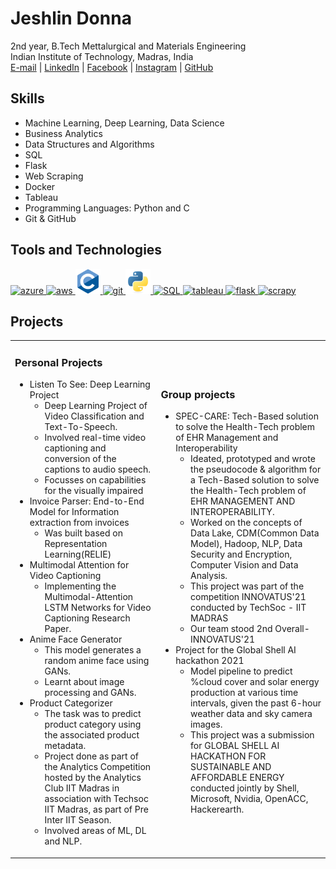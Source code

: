 # Jeshlin Donna                                                                     
2nd year, B.Tech Mettalurgical and Materials Engineering                                                 
Indian Institute of Technology, Madras, India                                       
[E-mail](mailto:jeshlindonna@gmail.com) | [LinkedIn](https://www.linkedin.com/in/jeshlindonna/) | [Facebook](https://www.facebook.com/jeshlin.donna/) | [Instagram](https://www.instagram.com/jeshlindonna/) | [GitHub](https://github.com/jeshlin-donna)
              
## Skills

* Machine Learning, Deep Learning, Data Science
* Business Analytics
* Data Structures and Algorithms
* SQL
* Flask
* Web Scraping
* Docker
* Tableau
* Programming Languages: Python and C
* Git & GitHub

## Tools and Technologies

<p align="left">
    <a href="https://azure.microsoft.com/en-in/" target="_blank" title ="Azure"> <img
            src="https://pngimage.net/wp-content/uploads/2018/05/azure-logo-png-8.png"
            alt="azure" width="50" height="35" /> </a>
    <a href="https://aws.amazon.com/" target="_blank" title ="AWS"> <img
            src="https://mk0futurumreseabr7pm.kinstacdn.com/wp-content/uploads/2020/01/aws-logo.png"
            alt="aws" width="40" height="40" /> </a>
    <a href="https://www.cprogramming.com/" target="_blank" title ="C"> <img
            src="https://raw.githubusercontent.com/devicons/devicon/master/icons/c/c-original.svg" alt="c" width="40"
            height="40" /> </a>
    <a href="https://git-scm.com/" target="_blank" title ="git"> <img
            src="https://www.vectorlogo.zone/logos/git-scm/git-scm-icon.svg" alt="git" width="40" height="40" /> </a>
    <a href="https://www.python.org" target="_blank" title ="Python"> <img
            src="https://raw.githubusercontent.com/devicons/devicon/master/icons/python/python-original.svg"
            alt="python" width="40" height="40" /> </a>
    <a href="https://www.mysql.com/" target="_blank" title ="SQL"> <img
            src="https://github.com/jeshlin-donna/jeshlin_donna/blob/main/MySQL.jpg"
            alt="SQL" width="40" height="40" /> </a>
    <a href="https://www.tableau.com/" target="_blank" title ="tableau"> <img
            src="https://github.com/jeshlin-donna/jeshlin_donna/blob/main/Tableau.jpg"
            alt="tableau" width="40" height="40" /> </a>
    <a href="https://flask.palletsprojects.com/en/2.0.x/" target="_blank" title ="flask"> <img
            src="https://github.com/jeshlin-donna/jeshlin_donna/blob/main/flask.jfif"
            alt="flask" width="40" height="40" /> </a>
    <a href="https://scrapy.org/" target="_blank" title ="scrapy"> <img
            src="https://github.com/jeshlin-donna/jeshlin_donna/blob/main/Scrapy.png"
            alt="scrapy" width="40" height="40" /> </a>
</p> 

## Projects

<table border="0">
 <tr>
     <td>
         
### Personal Projects      
* Listen To See: Deep Learning Project 
   * Deep Learning Project of Video Classification and Text-To-Speech. 
   * Involved real-time video captioning and conversion of the captions to audio speech. 
   * Focusses on capabilities for the visually impaired
* Invoice Parser: End-to-End Model for Information extraction from invoices
   * Was built based on Representation Learning(RELIE)
* Multimodal Attention for Video Captioning
   * Implementing the Multimodal-Attention LSTM Networks for Video Captioning Research Paper.
* Anime Face Generator
   * This model generates a random anime face using GANs.
   * Learnt about image processing and GANs.
* Product Categorizer
   * The task was to predict product category using the associated product metadata. 
   * Project done as part of the Analytics Competition hosted by the Analytics Club IIT Madras in association with Techsoc IIT Madras, as part of Pre Inter IIT Season.
   * Involved areas of ML, DL and NLP. 
     </td>
    <td> 
        
### Group projects
* SPEC-CARE: Tech-Based solution to solve the Health-Tech problem of EHR Management and Interoperability
   * Ideated, prototyped and wrote the pseudocode & algorithm for a Tech-Based solution to solve the Health-Tech problem of EHR MANAGEMENT AND INTEROPERABILITY. 
   * Worked on the concepts of Data Lake, CDM(Common Data Model), Hadoop, NLP, Data Security and Encryption, Computer Vision and Data Analysis.
   * This project was part of the competition INNOVATUS'21 conducted by TechSoc - IIT MADRAS
   * Our team stood 2nd Overall- INNOVATUS'21
* Project for the Global Shell AI hackathon 2021
   * Model pipeline to predict %cloud cover and solar energy production at various time intervals, given the past 6-hour weather data and sky camera images.
   * This project was a submission for GLOBAL SHELL AI HACKATHON FOR SUSTAINABLE AND AFFORDABLE ENERGY conducted jointly by Shell, Microsoft, Nvidia, OpenACC, Hackerearth.
     </td>
     </tr>  
         </table>  

<div align=center>
   
</div>
